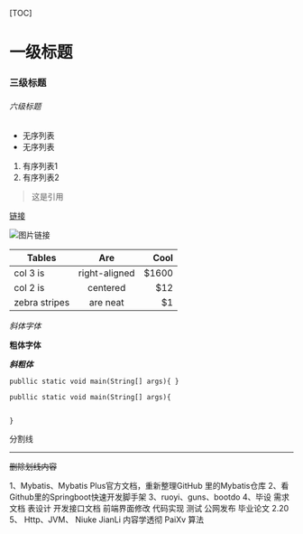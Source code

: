 [TOC]

# 一级标题
### 三级标题
###### 六级标题

* 无序列表
* 无序列表

1. 有序列表1
2. 有序列表2

> 这是引用

[链接](https://www.google.com)

![图片链接](http://markdownpad.com/img/markdownpad2-weblogo.png)

| Tables    | Are           | Cool  |
| ----------|:-------------:| -----:|
| col 3 is  | right-aligned | $1600 |
| col 2 is  | centered      |   $12 |
| zebra stripes | are neat  |    $1 |

*斜体字体*

**粗体字体**

***斜粗体***

`
 publlic static void main(String[] args){
 }
`
```
publlic static void main(String[] args){


}
```


分割线
***

~~删除划线内容~~

1、Mybatis、Mybatis Plus官方文档，重新整理GitHub 里的Mybatis仓库
2、看Github里的Springboot快速开发脚手架
3、ruoyi、guns、bootdo
4、毕设
	需求文档
	表设计
	开发接口文档
	前端界面修改
	代码实现
	测试
	公网发布
	毕业论文
    2.20
5、
	Http、JVM、
	Niuke
	JianLi 内容学透彻
	PaiXv  算法
	
